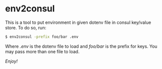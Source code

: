 # env2consul

This is a tool to put environment in given dotenv file in consul key/value store. To do so, run:

```sh
$ env2consul -prefix foo/bar .env
```

Where *.env* is the dotenv file to load and *foo/bar* is the prefix for keys. You may pass more than one file to load.

*Enjoy!*
